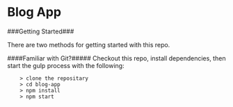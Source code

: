 # Blog App



###Getting Started###

There are two methods for getting started with this repo.

####Familiar with Git?#####
Checkout this repo, install dependencies, then start the gulp process with the following:

```
	> clone the repositary 
	> cd blog-app
	> npm install
	> npm start
```
